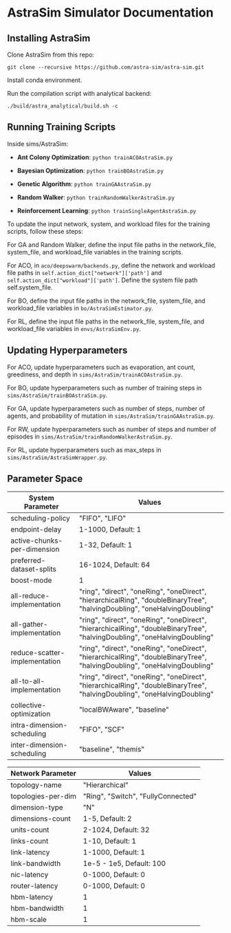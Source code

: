 # AstraSim Simulator Documentation

## Installing AstraSim

Clone AstraSim from this repo: 
```
git clone --recursive https://github.com/astra-sim/astra-sim.git
```

Install conda environment.

Run the compilation script with analytical backend: 
```
./build/astra_analytical/build.sh -c
```


## Running Training Scripts

Inside sims/AstraSim:

* **Ant Colony Optimization**: ```python trainACOAstraSim.py```

* **Bayesian Optimization**: ```python trainBOAstraSim.py```

* **Genetic Algorithm**: ```python trainGAAstraSim.py```

* **Random Walker**: ```python trainRandomWalkerAstraSim.py```

* **Reinforcement Learning**: ```python trainSingleAgentAstraSim.py```

To update the input network, system, and workload files for the training scripts, follow these steps:

For GA and Random Walker, define the input file paths in the network_file, system_file, and workload_file variables in the training scripts.

For ACO, in ```aco/deepswarm/backends.py```, define the network and workload file paths in ```self.action_dict["network"]['path']``` and ```self.action_dict["workload"]['path']```. Define the system file path self.system_file. 

For BO, define the input file paths in the network_file, system_file, and workload_file variables in ```bo/AstraSimEstimator.py```.

For RL, define the input file paths in the network_file, system_file, and workload_file variables in ```envs/AstraSimEnv.py```.


## Updating Hyperparameters

For ACO, update hyperparameters such as evaporation, ant count, greediness, and depth in ```sims/AstraSim/trainACOAstraSim.py```.

For BO, update hyperparameters such as number of training steps in ```sims/AstraSim/trainBOAstraSim.py```.

For GA, update hyperparameters such as number of steps, number of agents, and probability of mutation in ```sims/AstraSim/trainGAAstraSim.py```.

For RW, update hyperparameters such as number of steps and number of episodes in ```sims/AstraSim/trainRandomWalkerAstraSim.py```.

For RL, update hyperparameters such as max_steps in ```sims/AstraSim/AstraSimWrapper.py```.


## Parameter Space
| System Parameter      | Values        |
| ----------------      | ------------- |
| scheduling-policy      | "FIFO", "LIFO"  |
| endpoint-delay      | 1-1000, Default: 1  |
| active-chunks-per-dimension      | 1-32, Default: 1  |
| preferred-dataset-splits      | 16-1024, Default: 64 |
| boost-mode      | 1  |
| all-reduce-implementation      | "ring", "direct", "oneRing", "oneDirect", "hierarchicalRing", "doubleBinaryTree", "halvingDoubling", "oneHalvingDoubling" |
| all-gather-implementation      | "ring", "direct", "oneRing", "oneDirect", "hierarchicalRing", "doubleBinaryTree", "halvingDoubling", "oneHalvingDoubling" |
| reduce-scatter-implementation      | "ring", "direct", "oneRing", "oneDirect", "hierarchicalRing", "doubleBinaryTree", "halvingDoubling", "oneHalvingDoubling" |
| all-to-all-implementation     | "ring", "direct", "oneRing", "oneDirect", "hierarchicalRing", "doubleBinaryTree", "halvingDoubling", "oneHalvingDoubling" |
| collective-optimization      | "localBWAware", "baseline" |
| intra-dimension-scheduling      | "FIFO", "SCF" |
| inter-dimension-scheduling    | "baseline", "themis" |


| Network Parameter  | Values        |
| ----------------  | ------------- |
| topology-name    | "Hierarchical"  |
| topologies-per-dim     | "Ring", "Switch", "FullyConnected"  |
| dimension-type    | "N"  |
| dimensions-count     | 1-5, Default: 2  |
| units-count    | 2-1024, Default: 32 |
| links-count    | 1-10, Default: 1 |
| link-latency    | 1-1000, Default: 1  |
| link-bandwidth    | 1e-5 - 1e5, Default: 100 |
| nic-latency    | 0-1000, Default: 0  |
| router-latency    | 0-1000, Default: 0 |
| hbm-latency    | 1 |
| hbm-bandwidth    | 1 |
| hbm-scale    | 1 |

